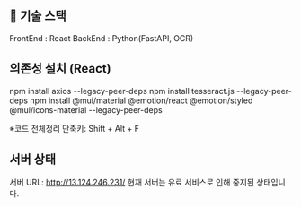 ## 🎯 기술 스택
FrontEnd : React
BackEnd : Python(FastAPI, OCR)

## 의존성 설치 (React)
npm install axios --legacy-peer-deps
npm install tesseract.js --legacy-peer-deps
npm install @mui/material @emotion/react @emotion/styled @mui/icons-material --legacy-peer-deps

※코드 전체정리 단축키: Shift + Alt + F

## 서버 상태
서버 URL: http://13.124.246.231/
현재 서버는 유료 서비스로 인해 중지된 상태입니다.
